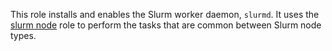 This role installs and enables the Slurm worker daemon, `slurmd`. It uses the
[slurm node] role to perform the tasks that are common between Slurm node types.

[slurm node]: ../slurm_rpms